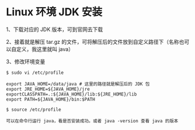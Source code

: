 # Linux 环境 JDK 安装

1、下载对应的 JDK 版本，可到官网去下载

2、接着就是解压 tar.gz 的文件，可将解压后的文件放到自定义路径下（名称也可以自定义，我这里就叫 java）

3、修改环境变量

```
$ sudo vi /etc/profile

export JAVA_HOME=/data/java # 这里的路径就是解压后的 JDK 包
export JRE_HOME=${JAVA_HOME}/jre
exportCLASSPATH=.:${JAVA_HOME}/lib:${JRE_HOME}/lib
export PATH=${JAVA_HOME}/bin:$PATH

$ source /etc/profile

可以在命令行运行 java，看是否安装成功。或者 java -version 查看 java 的版本
```

